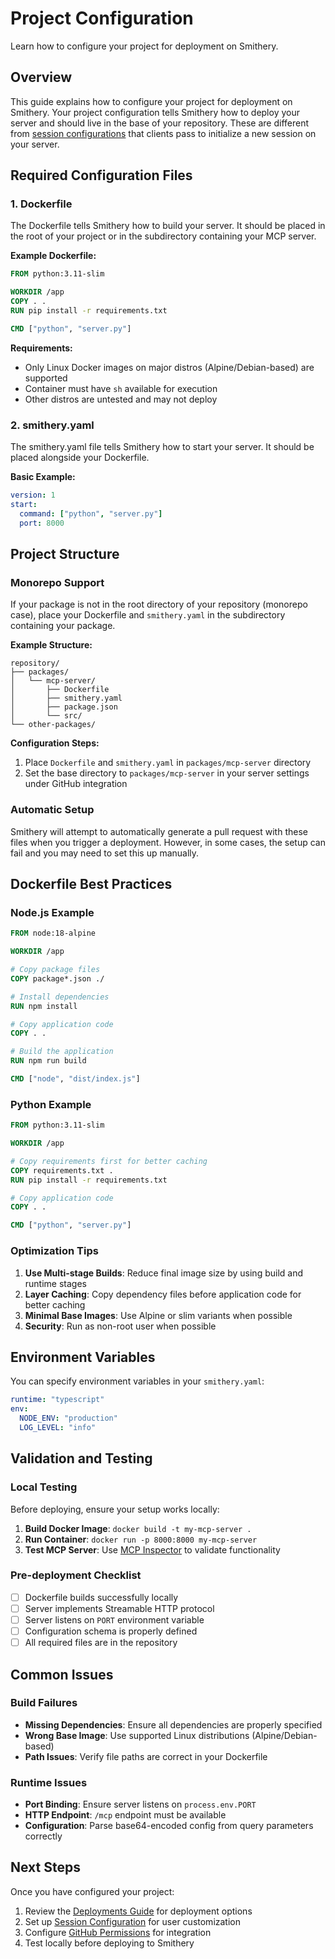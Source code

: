 # Project Configuration

Learn how to configure your project for deployment on Smithery.

## Overview

This guide explains how to configure your project for deployment on Smithery. Your project configuration tells Smithery how to deploy your server and should live in the base of your repository. These are different from [session configurations](./session-config.md) that clients pass to initialize a new session on your server.

## Required Configuration Files

### 1. Dockerfile

The Dockerfile tells Smithery how to build your server. It should be placed in the root of your project or in the subdirectory containing your MCP server.

**Example Dockerfile:**
```dockerfile
FROM python:3.11-slim

WORKDIR /app
COPY . .
RUN pip install -r requirements.txt

CMD ["python", "server.py"]
```

**Requirements:**
- Only Linux Docker images on major distros (Alpine/Debian-based) are supported
- Container must have `sh` available for execution
- Other distros are untested and may not deploy

### 2. smithery.yaml

The smithery.yaml file tells Smithery how to start your server. It should be placed alongside your Dockerfile.

**Basic Example:**
```yaml
version: 1
start:
  command: ["python", "server.py"]
  port: 8000
```

## Project Structure

### Monorepo Support

If your package is not in the root directory of your repository (monorepo case), place your Dockerfile and `smithery.yaml` in the subdirectory containing your package.

**Example Structure:**
```
repository/
├── packages/
│   └── mcp-server/
│       ├── Dockerfile
│       ├── smithery.yaml
│       ├── package.json
│       └── src/
└── other-packages/
```

**Configuration Steps:**
1. Place `Dockerfile` and `smithery.yaml` in `packages/mcp-server` directory
2. Set the base directory to `packages/mcp-server` in your server settings under GitHub integration

### Automatic Setup

Smithery will attempt to automatically generate a pull request with these files when you trigger a deployment. However, in some cases, the setup can fail and you may need to set this up manually.

## Dockerfile Best Practices

### Node.js Example
```dockerfile
FROM node:18-alpine

WORKDIR /app

# Copy package files
COPY package*.json ./

# Install dependencies
RUN npm install

# Copy application code
COPY . .

# Build the application
RUN npm run build

CMD ["node", "dist/index.js"]
```

### Python Example
```dockerfile
FROM python:3.11-slim

WORKDIR /app

# Copy requirements first for better caching
COPY requirements.txt .
RUN pip install -r requirements.txt

# Copy application code
COPY . .

CMD ["python", "server.py"]
```

### Optimization Tips

1. **Use Multi-stage Builds**: Reduce final image size by using build and runtime stages
2. **Layer Caching**: Copy dependency files before application code for better caching
3. **Minimal Base Images**: Use Alpine or slim variants when possible
4. **Security**: Run as non-root user when possible

## Environment Variables

You can specify environment variables in your `smithery.yaml`:

```yaml
runtime: "typescript"
env:
  NODE_ENV: "production"
  LOG_LEVEL: "info"
```

## Validation and Testing

### Local Testing

Before deploying, ensure your setup works locally:

1. **Build Docker Image**: `docker build -t my-mcp-server .`
2. **Run Container**: `docker run -p 8000:8000 my-mcp-server`
3. **Test MCP Server**: Use [MCP Inspector](https://github.com/modelcontextprotocol/inspector) to validate functionality

### Pre-deployment Checklist

- [ ] Dockerfile builds successfully locally
- [ ] Server implements Streamable HTTP protocol
- [ ] Server listens on `PORT` environment variable
- [ ] Configuration schema is properly defined
- [ ] All required files are in the repository

## Common Issues

### Build Failures

- **Missing Dependencies**: Ensure all dependencies are properly specified
- **Wrong Base Image**: Use supported Linux distributions (Alpine/Debian-based)
- **Path Issues**: Verify file paths are correct in your Dockerfile

### Runtime Issues

- **Port Binding**: Ensure server listens on `process.env.PORT`
- **HTTP Endpoint**: `/mcp` endpoint must be available
- **Configuration**: Parse base64-encoded config from query parameters correctly

## Next Steps

Once you have configured your project:

1. Review the [Deployments Guide](./deployments.md) for deployment options
2. Set up [Session Configuration](./session-config.md) for user customization
3. Configure [GitHub Permissions](./permissions.md) for integration
4. Test locally before deploying to Smithery